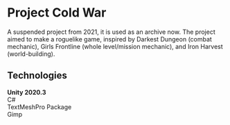 
# Project Cold War

A suspended project from 2021, it is used as an archive now. The project aimed to make a roguelike game, inspired by Darkest Dungeon (combat mechanic), Girls Frontline (whole level/mission mechanic), and Iron Harvest (world-building). 

## Technologies

**Unity 2020.3**  
C#  
TextMeshPro Package  
Gimp  

